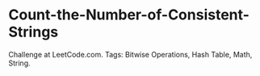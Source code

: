 # Count-the-Number-of-Consistent-Strings
Challenge at LeetCode.com. Tags: Bitwise Operations, Hash Table, Math, String.
